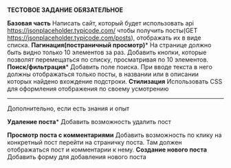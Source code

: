**ТЕСТОВОЕ ЗАДАНИЕ ОБЯЗАТЕЛЬНОЕ**

**Базовая часть**
Написать сайт, который будет использовать api https://jsonplaceholder.typicode.com/
чтобы получить посты(GET https://jsonplaceholder.typicode.com/posts), отображать их в виде списка.
**Пагинация(постраничный просмотр)***
На странице должно быть видно только 10 элементов за раз. Добавить кнопки,
которые позволят перемещаться по списку, просматривая по 10 элементов.
**Поиск/фильтрация***
Добавить поле поиска. При вводе текста в него должны отображаться только посты, в названии или в описании которых найдено вхождение подстроки.
**Стилизация**
Использовать CSS для оформления отображения по своему усмотрению


------------

Дополнительно, если есть знания и опыт

**Удаление поста***
Добавить возможность удалить пост

**Просмотр поста с комментариями**
Добавить возможность по клику на конкретный пост перейти на страничку поста. Там
должен отображаться пост и комментарии к нему.
**Создание нового поста**
Добавить форму для добавления нового поста
